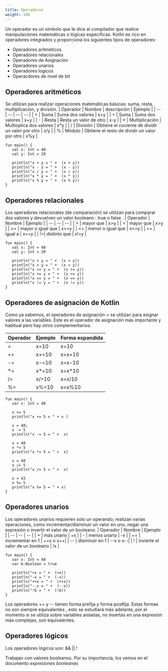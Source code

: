 ```yaml
---
title: Operadores
weight: 100
---
```


Un operador es un símbolo que le dice al compilador que realice manipulaciones matemáticas o lógicas específicas. Kotlin es rico en operadores integrados y proporciona los siguientes tipos de operadores:

- Operadores aritméticos
- Operadores relacionales
- Operadores de Asignación
- Operadores unarios
- Operadores logicos
- Operacdores de nivel de bit

## Operadores aritméticos
Se utilizan para realizar operaciones matemáticas básicas:  suma, resta, multiplicación,  y división.
| Operador | Nombre | descripción  | Ejemplo |
| -- | -- | -- | -- | 
| + | Suma | Suma dos valores | x+y | 
| + | Suma | Suma dos valores | x+y | 
| - | Resta | Resta un valor de otro | x-y | 
| * | Multiplicación | Multioplica  dos valores | x*y | 
| / | División | Obtiene el cociente de dividir un valor por otro | x/y |
| % | Módulo | Obtiene el resto  de dividir un valor por otro | x%y |

```
fun main() {
   val x: Int = 40
   val y: Int = 20

   println("x + y = " +  (x + y))
   println("x - y = " +  (x - y))
   println("x / y = " +  (x / y))
   println("x * y = " +  (x * y))
   println("x % y = " +  (x % y))
}
```
## Operadores relacionales 
Los operadores relacionales (de comparación)  se utilizan para comparar dos valores y devuelven un valor booleano : true o false .
| Operador | Nombre | Ejemplo |
| -- | -- | -- | 
| > | mayor que | x>y  | 
| < | mayor que | x>y  | 
| >= | mayor o igual que | x>=y  | 
| <= | menor o igual  que | x<=y  | 
| == | igual a | x==y  | 
| !=| distinto  que | x!=y  | 

```
fun main() {
   val x: Int = 40
   val y: Int = 20

   println("x > y = " +  (x > y))
   println("x < y = " +  (x < y))
   println("x >= y = " +  (x >= y))
   println("x <= y = " +  (x <= y))
   println("x == y = " +  (x == y))
   println("x != y = " +  (x != y))
}
```
## Operadores de asignación de Kotlin
Como ya sabemos, el operadores de asignación *=*  se utilizan para asignar valores a las variables. Este es el operador de asignación más importante y habitual pero hay otros complementarios.

| Operador | Ejemplo | Forma expandida |
| -- | -- | -- | 
| = | x=10 | x=10 | 
| += | x+=10 | x=x+10 | 
| -= | x-=10 | x=x-10 | 
| *= | x*=10 | x=x*10 | 
| /= | x/=10 | x=x/10 | 
| %= | x%=10 | x=x%10 | 

```
fun main() {
   var x: Int = 40

   x += 5
   println("x += 5 = " + x )
   
   x = 40;
   x -= 5
   println("x -= 5 = " +  x)
   
   x = 40
   x *= 5
   println("x *= 5 = " +  x)
   
   x = 40
   x /= 5
   println("x /= 5 = " +  x)
   
   x = 43
   x %= 5
   println("x %= 5 = " + x)
}
```
## Operadores unarios 

Los operadores unarios requieren solo un operando; realizan varias operaciones, como incrementar/disminuir un valor en uno, negar una expresión o invertir el valor de un booleano.
| Operador | Nombre | Ejemplo |
| -- | -- | -- | 
| + | más unario | +x | 
| - | menos unario | -x |
| ++ | incrementar en 1 | ++x o x++|
| -- | disminuir en 1 | --x  o x--|
| ! | invierte el valor de un booleano | !x |

```
fun main() {
   var x: Int = 40
   var b:Boolean = true

   println("+x = " +  (+x))
   println("-x = " +  (-x))
   println("++x = " +  (++x))
   println("--x = " +  (--x))
   println("!b = " +  (!b))
}
```
Los operadores ++ y -- tienen forma prefija y forma postfija. Estas formas no son siempre equivalentes , esto se estudiará más adelante, por el momento si se utiliza sobre variables aisladas, no insertas en una expresión más complejas, son equivalentes.

## Operadores lógicos
Los operadores lógicos son: && ||  !

Trabajan con valores booleanos.
Por su importancia, los vemos en el documento *expresiones booleanas*